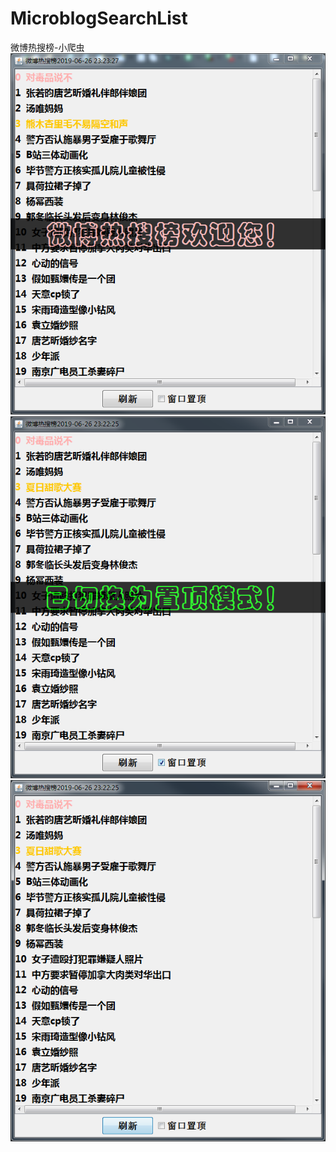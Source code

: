 # MicroblogSearchList  
微博热搜榜-小爬虫  
![](https://raw.githubusercontent.com/ordinary-student/MicroblogHotSearchList/master/test/welcome.png)  
![](https://github.com/ordinary-student/MicroblogHotSearchList/blob/master/test/settop_tips.png?raw=true)  
![](https://github.com/ordinary-student/MicroblogHotSearchList/blob/master/test/hslist.png)  
